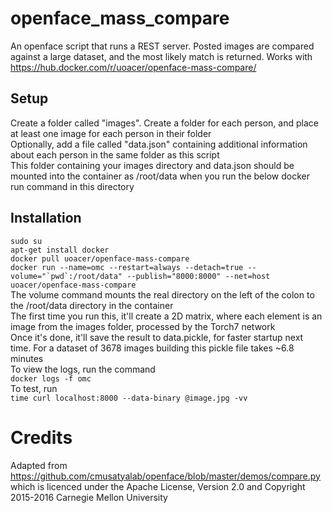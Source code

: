 # openface_mass_compare
An openface script that runs a REST server. Posted images are compared against a large dataset, and the most likely match is returned. Works with https://hub.docker.com/r/uoacer/openface-mass-compare/

## Setup

Create a folder called "images". Create a folder for each person, and place at least one image for each person in their folder  
Optionally, add a file called "data.json" containing additional information about each person in the same folder as this script  
This folder containing your images directory and data.json should be mounted into the container as /root/data when you run the below docker run command in this directory  

## Installation

`sudo su`  
`apt-get install docker`  
`docker pull uoacer/openface-mass-compare`  
``docker run --name=omc --restart=always --detach=true --volume="`pwd`:/root/data" --publish="8000:8000" --net=host uoacer/openface-mass-compare``  
The volume command mounts the real directory on the left of the colon to the /root/data directory in the container  
The first time you run this, it'll create a 2D matrix, where each element is an image from the images folder, processed by the Torch7 network  
Once it's done, it'll save the result to data.pickle, for faster startup next time. For a dataset of 3678 images building this pickle file takes ~6.8 minutes  
To view the logs, run the command  
`docker logs -f omc`  
To test, run  
`time curl localhost:8000 --data-binary @image.jpg -vv`  


# Credits

Adapted from https://github.com/cmusatyalab/openface/blob/master/demos/compare.py which is licenced under the Apache License, Version 2.0 and Copyright 2015-2016 Carnegie Mellon University  

